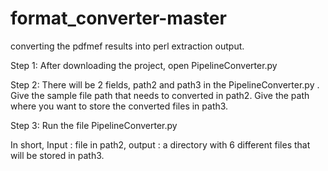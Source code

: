 # format_converter-master
converting the pdfmef results into perl extraction output.

Step 1: After downloading the project, open PipelineConverter.py

Step 2: There will be 2 fields, path2 and path3 in the PipelineConverter.py . Give the sample file path that needs to converted in path2. Give the path where you want to store the converted files in path3.

Step 3: Run the file PipelineConverter.py

 

In short, Input : file in path2, output : a directory with 6 different files that will be stored in path3.
